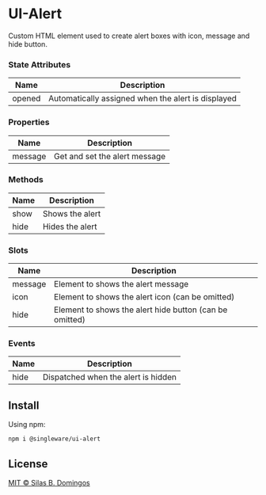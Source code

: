 # UI-Alert

Custom HTML element used to create alert boxes with icon, message and hide button.

### State Attributes

| Name   | Description                                        |
| ------ | -------------------------------------------------- |
| opened | Automatically assigned when the alert is displayed |

### Properties

| Name    | Description                   |
| ------- | ----------------------------- |
| message | Get and set the alert message |

### Methods

| Name | Description     |
| ---- | --------------- |
| show | Shows the alert |
| hide | Hides the alert |

### Slots

| Name    | Description                                             |
| ------- | ------------------------------------------------------- |
| message | Element to shows the alert message                      |
| icon    | Element to shows the alert icon (can be omitted)        |
| hide    | Element to shows the alert hide button (can be omitted) |

### Events

| Name | Description                         |
| ---- | ----------------------------------- |
| hide | Dispatched when the alert is hidden |

## Install

Using npm:

```sh
npm i @singleware/ui-alert
```

## License

[MIT &copy; Silas B. Domingos](https://balmante.eti.br)
